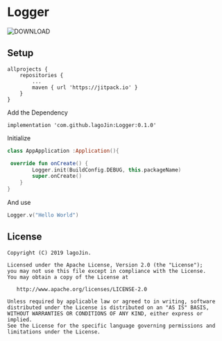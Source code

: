 # Logger

![DOWNLOAD](https://jitpack.io/v/lagoJin/Logger.svg)


## Setup

~~~
allprojects {
    repositories {
        ...
        maven { url 'https://jitpack.io' }
    }
}
~~~

Add the Dependency
~~~~
implementation 'com.github.lagoJin:Logger:0.1.0'
~~~~


Initialize

```kotlin
class AppApplication :Application(){

 override fun onCreate() {
        Logger.init(BuildConfig.DEBUG, this.packageName)
        super.onCreate()
    }
}
```


And use
```kotlin
Logger.v("Hello World")
```

## License

	Copyright (C) 2019 lagoJin.
	
	Licensed under the Apache License, Version 2.0 (the "License");
	you may not use this file except in compliance with the License.
	You may obtain a copy of the License at
	
	   http://www.apache.org/licenses/LICENSE-2.0
	
	Unless required by applicable law or agreed to in writing, software
	distributed under the License is distributed on an "AS IS" BASIS,
	WITHOUT WARRANTIES OR CONDITIONS OF ANY KIND, either express or implied.
	See the License for the specific language governing permissions and
	limitations under the License.
